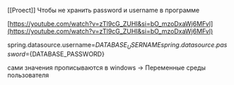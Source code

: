 [[Proect]]
Чтобы не хранить password и username в программе

[https://youtube.com/watch?v=zTl9cG_ZUHI&si=bO_mzoDxaWj6MFvl](https://youtube.com/watch?v=zTl9cG_ZUHI&si=bO_mzoDxaWj6MFvl)

spring.datasource.username=${DATABASE_USERNAME}    
spring.datasource.password=${DATABASE_PASSWORD}

сами значения прописываются в windows -> Переменные среды пользователя